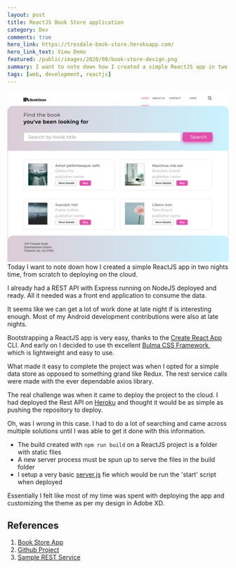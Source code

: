 ```yaml
---
layout: post
title: ReactJS Book Store application
category: Dev
comments: true
hero_link: https://tresdale-book-store.herokuapp.com/
hero_link_text: View Demo
featured: /public/images/2020/08/book-store-design.png
summary: I want to note down how I created a simple ReactJS app in two nights time, from scratch to deploying on the cloud.
tags: [web, development, reactjs]
---
```

![Book Store Design Concept](/public/images/2020/08/book-store-design.png)
Today I want to note down how I created a simple ReactJS app in two nights time, from scratch to deploying on the cloud.

I already had a REST API with Express running on NodeJS deployed and ready. All it needed was a front end application to consume the data.

<!-- more -->
It seems like we can get a lot of work done at late night if is interesting enough. Most of my Android development contributions were also at late nights.

Bootstrapping a ReactJS app is very easy, thanks to the [Create React App](https://github.com/facebook/create-react-app) CLI. And early on I decided to use th excellent [Bulma CSS Framework](https://bulma.io/), which is lightweight and easy to use.

What made it easy to complete the project was when I opted for a simple data store as opposed to something grand like Redux. 
The rest service calls were made with the ever dependable axios library. 

The real challenge was when it came to deploy the project to the cloud. I had deployed the Rest API on [Heroku](https://www.heroku.com) and thought it would be as simple 
as pushing the repository to deploy.

Oh, was I wrong in this case. I had to do a lot of searching and came across multiple solutions until I was able to get it done with this information.

 - The build created with `npm run build` on a ReactJS project is a folder with static files
 - A new server process must be spun up to serve the files in the build folder
 - I setup a very basic [server.js](https://github.com/midhunhk/react-book-store/blob/master/server.js) fie which would be run the 'start' script when deployed
 
Essentially I felt like most of my time was spent with deploying the app and customizing the theme as per my design in Adobe XD.

## References
1. [Book Store App](https://tresdale-book-store.herokuapp.com/)
2. [Github Project](https://github.com/midhunhk/react-book-store)
3. [Sample REST Service](https://github.com/midhunhk/sample-rest-api)